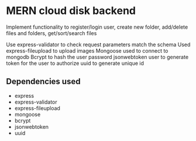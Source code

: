 # MERN cloud disk backend

Implement functionality to register/login user,
create new folder,
add/delete files and folders, get/sort/search files

Use express-validator to check request parameters match the schema
Used express-fileupload to upload images
Mongoose used to connect to mongodb
Bcrypt to hash the user password
jsonwebtoken user to generate token for the user to authorize
uuid to generate unique id

## Dependencies used

- express
- express-validator
- express-fileupload
- mongoose
- bcrypt
- jsonwebtoken
- uuid
